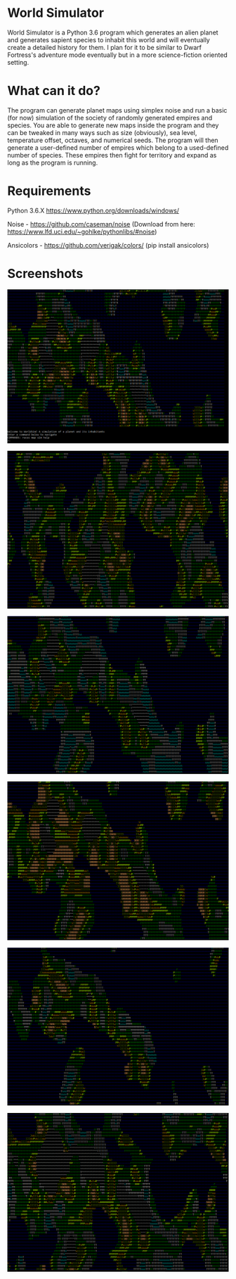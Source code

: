 # World Simulator
World Simulator is a Python 3.6 program which generates an alien planet and generates sapient species to inhabit this world and will eventually create a detailed history for them.  I plan for it to be similar to Dwarf Fortress's adventure mode eventually but in a more science-fiction oriented setting.

# What can it do?
The program can generate planet maps using simplex noise and run a basic (for now) simulation of the society of randomly generated empires and species.  You are able to generate new maps inside the program and they can be tweaked in many ways such as size (obviously), sea level, temperature offset, octaves, and numerical seeds.  The program will then generate a user-defined number of empires which belong to a used-defined number of species.  These empires then fight for territory and expand as long as the program is running.

# Requirements
Python 3.6.X https://www.python.org/downloads/windows/

Noise - https://github.com/caseman/noise (Download from here: https://www.lfd.uci.edu/~gohlke/pythonlibs/#noise)

Ansicolors - https://github.com/verigak/colors/ (pip install ansicolors)


# Screenshots
![A sample of a randomly generated planet](/Screenshots/Screenshot01.png?raw=true "A sample planet") 

![Another sample planet](/Screenshots/Screenshot06.png?raw=true "Another sample planet") 

![The same planet, but colder](/Screenshots/Screenshot02.png?raw=true "The first planet, but colder")

![The same planet, but much hotter](/Screenshots/Screenshot03.png?raw=true "Much hotter")

![Increased water levels](/Screenshots/Screenshot04.png?raw=true "Increased water levels")

![Decreased water levels](/Screenshots/Screenshot05.png?raw=true "Decreased water levels")
